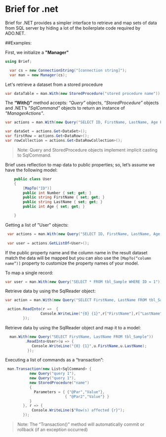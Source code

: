 # Brief for .net
Brief for .NET provides a simpler interface to retrieve and map sets of data from SQL server by hiding a lot of the boilerplate code required by ADO.NET.

##Examples:

First, we initialize a **"Manager"**

```csharp
using Brief;
```
```csharp
  var cs = new ConnectionString("[connection string]");
  var man = new Manager(cs);
```

Let's retrieve a dataset from a stored procedure
```csharp
var dataTable = man.With(new StoredProcedure("stored procedure name")).Get<DataTable>();
```

The **“With()”** method accepts:
*“Query”* objects, *“StoredProcedure”* objects and .NET’s *"SqlCommand"* objects to return an instance of *"ManagerActions"*.

```csharp
var actions = man.With(new Query("SELECT ID, FirstName, LastName, Age FROM tbl_Sample WHERE Age > 20"));

var dataSet = actions.Get<DataSet>();
var firstRow = actions.Get<DataRow>();
var rowCollection = actions.Get<DataRowCollection>();

```
 > Note: Query and StoredProcedure objects implement implicit casting to SqlCommand.

Brief uses reflection to map data to public properties; so, let’s assume we have the following model:
```csharp
    public class User
    {
        [MapTo("ID")]
        public int Number { set; get; }
        public string FirstName { set; get; }
        public string LastName { set; get; }
        public int Age { set; get; }

    }
```
Getting a list of "User" objects:

```csharp
 var actions = man.With(new Query("SELECT ID, FirstName, LastName, Age FROM tbl_Sample WHERE Age > 20"));
 
 var user = actions.GetListOf<User>();
```

If the public property name and the column name in the result dataset match the data will be mapped but you can also use the ```[MapTo(“column name”)]``` property to customize the property names of your model.

To map a single record:
```csharp
var user = man.With(new Query("SELECT * FROM tbl_Sample WHERE ID = 1")).Get<User>();
```

Retrieve data by using the SqlReader object:
```csharp
var action = man.With(new Query("SELECT FirstName, LastName FROM tbl_Sample"));

 action.ReadInto(r =>  {
                Console.WriteLine("{0} {1}",r["FirstName"],r["LastName"]);
        });
```
Retrieve data by using the SqlReader object and map it to a model:
```csharp
  man.With(new Query("SELECT FirstName, LastName FROM tbl_Sample"))
         .ReadInto<User>(u => {
            Console.WriteLine("{0} {1}",u.FirstName,u.LastName);
          });
```

Executing a list of commands as a “transaction”:
```csharp
 man.Transaction(new List<SqlCommand> {
           new Query("query 1"),
           new Query("query 1"),
           new StoredProcedure("name")
           {
             Parameters = { {"@Par","Value"},
                           { "@Par2","Value"} }
           } 
        }, r => {
            Console.WriteLine($"Row(s) affected {r}");
        });
```

>Note: The “Transaction()” method will automatically commit or rollback (if an exception occurred)


